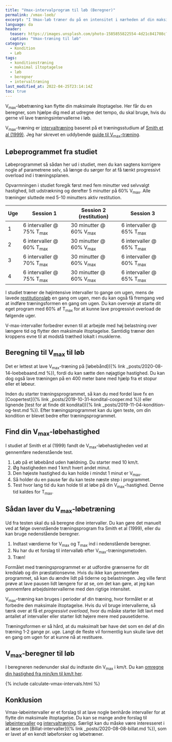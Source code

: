 ```yaml
---
title: "Vmax-intervalprogram til løb (Beregner)"
permalink: /vmax-loeb/
excerpt: "I Vmax-løb træner du på en intensitet i nærheden af din maksimale iltoptagelse. I denne beregner kan du udregne, hvor hurtigt du skal løbe på de enkelte intervaller med et træningsprogram."
language: da
header:
  teaser: https://images.unsplash.com/photo-1585855822554-4d21c841708c?ixlib=rb-1.2.1&ixid=MnwxMjA3fDB8MHxwaG90by1wYWdlfHx8fGVufDB8fHx8&auto=format&fit=crop&height=300&w=400&q=10
  caption: "Vmax-træning til løb"
category:
  - Kondition
  - Løb
tags:
  - konditionstræning
  - maksimal iltoptagelse
  - løb
  - beregner
  - intervaltræning
last_modified_at: 2022-04-25T23:14:14Z
toc: true
---
```


V<sub>max</sub>-løbetræning kan flytte din maksimale iltoptagelse. Her får du en beregner, som hjælpe dig med at udregne det tempo, du skal bruge, hvis du gerne vil lave træningsintervallerne i løb.

V<sub>max</sub>-træning er [intervaltræning](/intervaltraening/) baseret på et træningsstudium af [Smith et al (1999)](https://journals.lww.com/acsm-msse/Fulltext/1999/06000/Effects_of_4_wk_training_using_Vmax_Tmax_on.19.aspx). Jeg har skrevet en uddybende [guide til V<sub>max</sub>-træning](/vmax/).

## Løbeprogrammet fra studiet

Løbeprogrammet så sådan her ud i studiet, men du kan sagtens korrigere nogle af parametrene selv, så længe du sørger for at få tænkt progressivt overload ind i træningsplanen.

Opvarmningen i studiet foregik først med fem minutter ved selvvalgt hastighed, lidt udstrækning og derefter 5 minutter på 60% V<sub>max</sub>. Alle træninger sluttede med 5-10 minutters aktiv restitution.

| Uge | Session 1 | Session 2 (restitution) | Session 3 |
|-|-|-|-|
| 1 | 6 intervaller @ 75% T<sub>max</sub> | 30 minutter @ 60% V<sub>max</sub> | 6 intervaller @ 65% T<sub>max</sub> |
| 2 | 6 intervaller @ 60% T<sub>max</sub> | 30 minutter @ 60% V<sub>max</sub> | 6 intervaller @ 65% T<sub>max</sub> |
| 3 | 6 intervaller @ 70% T<sub>max</sub> | 30 minutter @ 60% V<sub>max</sub> | 6 intervaller @ 60% T<sub>max</sub> |
| 4 | 6 intervaller @ 75% T<sub>max</sub> | 30 minutter @ 60% V<sub>max</sub> | 6 intervaller @ 65% T<sub>max</sub> |

I studiet træner de højintensive intervaller to gange om ugen, mens de lavede [restitutionsløb](/restitutionsloeb/) en gang om ugen, men du kan også få fremgang ved at indføre træningsformen en gang om ugen. Du kan overveje at starte dit eget program med 60% af T<sub>max</sub> for at kunne lave progressivt overload de følgende uger.

V-max-intervaller forbedrer evnen til at arbejde med høj belastning over længere tid og flytter den maksimale iltoptagelse. Samtidig træner den kroppens evne til at modstå træthed lokalt i musklerne.

## Beregning til V<sub>max</sub> til løb

Det er lettest at lave V<sub>max</sub>-træning på [løbebånd]({% link _posts/2020-08-14-loebebaand.md %}), fordi du kan sætte den nøjagtige hastighed. Du kan dog også lave træningen på en 400 meter bane med hjælp fra et stopur eller et løbeur.

Inden du starter træningsprogrammet, så kan du med fordel lave fx en [Coopertest]({% link _posts/2019-10-31-kondital-cooper.md %}) eller lignende [test for at finde dit kondital]({% link _posts/2019-11-04-kondition-og-test.md %}). Efter træningsprogrammet kan du igen teste, om din kondition er blevet bedre efter træningsprogrammet.

## Find din V<sub>max</sub>-løbehastighed

I studiet af Smith et al (1999) fandt de V<sub>max</sub>-løbehastigheden ved at gennemføre nedenstående test.

1. Løb på et løbebånd uden hældning. Du starter med 10 km/t.
2. Øg hastigheden med 1 km/t hvert andet minut.
3. Den højeste hastighed du kan holde i mindst 1 minut er V<sub>max</sub>.
4. Så holder du en pause før du kan teste næste step i programmet.
5. Test hvor lang tid du kan holde til at løbe på din V<sub>max</sub>-hastighed. Denne tid kaldes for T<sub>max</sub>.

## Sådan laver du V<sub>max</sub>-løbetræning

Ud fra testen skal du så beregne dine intervaller. Du kan gøre det manuelt ved at følge ovenstående træningsprogram fra Smith et al (1999), eller du kan bruge nedenstående beregner.

1. Indtast værdierne for V<sub>max</sub> og T<sub>max</sub> ind i nedenstående beregner.
2. Nu har du et forslag til intervalløb efter V<sub>max</sub>-træningsmetoden.
3. Træn!

Formålet med træningsprogrammet er at udfordre grænserne for dit kredsløb og din præstationsevne. Hvis du ikke kan gennemføre programmet, så kan du ændre lidt på tiderne og belastningen. Jeg ville først prøve at lave pausen lidt længere for at se, om det kan gøre, at jeg kan gennemføre arbejdsintervallerne med den rigtige intensitet.

V<sub>max</sub>-træning kan bruges i perioder af din træning, hvor formålet er at forbedre den maksimale iltoptagelse. Hvis du vil bruge intervallerne, så tænk over at få et _progressivt overload_, hvor du måske starter lidt lavt med antallet af intervaller eller starter lidt højere mere med pausetiderne.

Træningsformen er så hård, at du maksimalt bør have det som en del af din træning 1-2 gange pr. uge. Langt de fleste vil formentlig kun skulle lave det en gang om ugen for at kunne nå at restituere.

## V<sub>max</sub>-beregner til løb

I beregneren nedenunder skal du indtaste din V<sub>max</sub> i km/t. Du kan [omregne din hastighed fra min/km til km/t her](/hastighed/).

{% include calculate-vmax-intervals.html %}

## Konklusion

Vmax-løbeintervaller er et forslag til at lave nogle benhårde intervaller for at flytte din maksimale iltoptagelse. Du kan se mange andre forslag til [løbeintervaller](/intervallob-intervaltraening/) og [intervaltræning](/intervaltraening/). Særligt kan du måske være interesseret i at læse om [Billat-intervaller]({% link _posts/2020-08-08-billat.md %}), som er lavet af en kendt løbeforsker og løbetræner.
